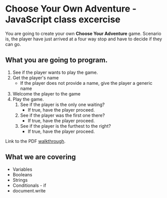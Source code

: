 # Choose Your Own Adventure - JavaScript class excercise

You are going to create your own **Choose Your Adventure** game. Scenario is, the player have just arrived at a four way stop and have to decide if they can go.

## What you are going to program.
1. See if the player wants to play the game.
2. Get the player's name
    * If the player does not provide a name, give the player a generic name
3. Welcome the player to the game
4. Play the game.
    1. See if the player is the only one waiting?
        * If true, have the player proceed.
    2. See if the player was the first one there?
        * If true, have the player proceed.
    3. See if the player is the furthest to the right?
        * If true, have the player proceed.
        
Link to the PDF [walkthrough](http://www.johan-martin.com/lms/mod/resource/view.php?id=123). 

## What we are covering
* Variables
* Booleans
* Strings
* Conditionals - if
* document.write